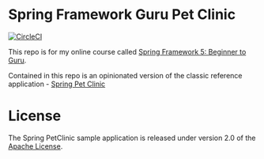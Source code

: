 # Spring Framework Guru Pet Clinic
[![CircleCI](https://circleci.com/gh/powerserg19/sfg-pet-clinic.svg?style=svg)](https://circleci.com/gh/powerserg19/sfg-pet-clinic)

This repo is for my online course called [Spring Framework 5: Beginner to Guru](https://www.udemy.com/spring-framework-5-beginner-to-guru/?couponCode=GITHUB_SFGPETCLINIC).

Contained in this repo is an opinionated version of the classic reference application - [Spring Pet Clinic](https://github.com/spring-projects/spring-petclinic)



# License

The Spring PetClinic sample application is released under version 2.0 of the [Apache License](http://www.apache.org/licenses/LICENSE-2.0).
